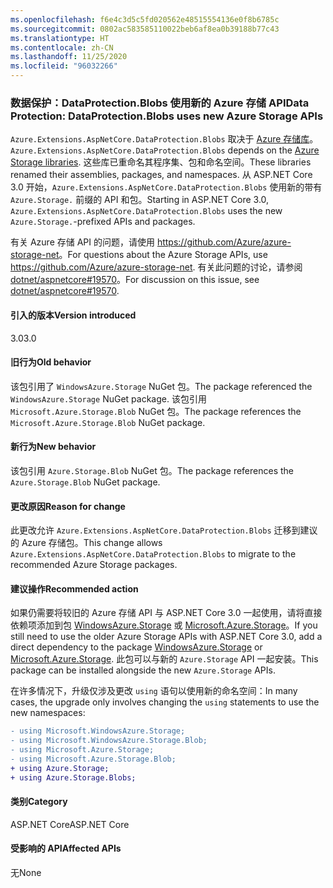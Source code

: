 ```yaml
---
ms.openlocfilehash: f6e4c3d5c5fd020562e48515554136e0f8b6785c
ms.sourcegitcommit: 0802ac583585110022beb6af8ea0b39188b77c43
ms.translationtype: HT
ms.contentlocale: zh-CN
ms.lasthandoff: 11/25/2020
ms.locfileid: "96032266"
---
```

### <a name="data-protection-dataprotectionblobs-uses-new-azure-storage-apis"></a><span data-ttu-id="58f22-101">数据保护：DataProtection.Blobs 使用新的 Azure 存储 API</span><span class="sxs-lookup"><span data-stu-id="58f22-101">Data Protection: DataProtection.Blobs uses new Azure Storage APIs</span></span>

<span data-ttu-id="58f22-102">`Azure.Extensions.AspNetCore.DataProtection.Blobs` 取决于 [Azure 存储库](https://github.com/Azure/azure-storage-net)。</span><span class="sxs-lookup"><span data-stu-id="58f22-102">`Azure.Extensions.AspNetCore.DataProtection.Blobs` depends on the [Azure Storage libraries](https://github.com/Azure/azure-storage-net).</span></span> <span data-ttu-id="58f22-103">这些库已重命名其程序集、包和命名空间。</span><span class="sxs-lookup"><span data-stu-id="58f22-103">These libraries renamed their assemblies, packages, and namespaces.</span></span> <span data-ttu-id="58f22-104">从 ASP.NET Core 3.0 开始，`Azure.Extensions.AspNetCore.DataProtection.Blobs` 使用新的带有 `Azure.Storage.` 前缀的 API 和包。</span><span class="sxs-lookup"><span data-stu-id="58f22-104">Starting in ASP.NET Core 3.0, `Azure.Extensions.AspNetCore.DataProtection.Blobs` uses the new `Azure.Storage.`-prefixed APIs and packages.</span></span>

<span data-ttu-id="58f22-105">有关 Azure 存储 API 的问题，请使用 <https://github.com/Azure/azure-storage-net>。</span><span class="sxs-lookup"><span data-stu-id="58f22-105">For questions about the Azure Storage APIs, use <https://github.com/Azure/azure-storage-net>.</span></span> <span data-ttu-id="58f22-106">有关此问题的讨论，请参阅 [dotnet/aspnetcore#19570](https://github.com/dotnet/aspnetcore/issues/19570)。</span><span class="sxs-lookup"><span data-stu-id="58f22-106">For discussion on this issue, see [dotnet/aspnetcore#19570](https://github.com/dotnet/aspnetcore/issues/19570).</span></span>

#### <a name="version-introduced"></a><span data-ttu-id="58f22-107">引入的版本</span><span class="sxs-lookup"><span data-stu-id="58f22-107">Version introduced</span></span>

<span data-ttu-id="58f22-108">3.0</span><span class="sxs-lookup"><span data-stu-id="58f22-108">3.0</span></span>

#### <a name="old-behavior"></a><span data-ttu-id="58f22-109">旧行为</span><span class="sxs-lookup"><span data-stu-id="58f22-109">Old behavior</span></span>

<span data-ttu-id="58f22-110">该包引用了 `WindowsAzure.Storage` NuGet 包。</span><span class="sxs-lookup"><span data-stu-id="58f22-110">The package referenced the `WindowsAzure.Storage` NuGet package.</span></span>
<span data-ttu-id="58f22-111">该包引用 `Microsoft.Azure.Storage.Blob` NuGet 包。</span><span class="sxs-lookup"><span data-stu-id="58f22-111">The package references the `Microsoft.Azure.Storage.Blob` NuGet package.</span></span>

#### <a name="new-behavior"></a><span data-ttu-id="58f22-112">新行为</span><span class="sxs-lookup"><span data-stu-id="58f22-112">New behavior</span></span>

<span data-ttu-id="58f22-113">该包引用 `Azure.Storage.Blob` NuGet 包。</span><span class="sxs-lookup"><span data-stu-id="58f22-113">The package references the `Azure.Storage.Blob` NuGet package.</span></span>

#### <a name="reason-for-change"></a><span data-ttu-id="58f22-114">更改原因</span><span class="sxs-lookup"><span data-stu-id="58f22-114">Reason for change</span></span>

<span data-ttu-id="58f22-115">此更改允许 `Azure.Extensions.AspNetCore.DataProtection.Blobs` 迁移到建议的 Azure 存储包。</span><span class="sxs-lookup"><span data-stu-id="58f22-115">This change allows `Azure.Extensions.AspNetCore.DataProtection.Blobs` to migrate to the recommended Azure Storage packages.</span></span>

#### <a name="recommended-action"></a><span data-ttu-id="58f22-116">建议操作</span><span class="sxs-lookup"><span data-stu-id="58f22-116">Recommended action</span></span>

<span data-ttu-id="58f22-117">如果仍需要将较旧的 Azure 存储 API 与 ASP.NET Core 3.0 一起使用，请将直接依赖项添加到包 [WindowsAzure.Storage](https://www.nuget.org/packages/WindowsAzure.Storage/) 或 [Microsoft.Azure.Storage](https://www.nuget.org/packages/Microsoft.Azure.Storage.Blob/)。</span><span class="sxs-lookup"><span data-stu-id="58f22-117">If you still need to use the older Azure Storage APIs with ASP.NET Core 3.0, add a direct dependency to the package [WindowsAzure.Storage](https://www.nuget.org/packages/WindowsAzure.Storage/) or [Microsoft.Azure.Storage](https://www.nuget.org/packages/Microsoft.Azure.Storage.Blob/).</span></span> <span data-ttu-id="58f22-118">此包可以与新的 `Azure.Storage` API 一起安装。</span><span class="sxs-lookup"><span data-stu-id="58f22-118">This package can be installed alongside the new `Azure.Storage` APIs.</span></span>

<span data-ttu-id="58f22-119">在许多情况下，升级仅涉及更改 `using` 语句以使用新的命名空间：</span><span class="sxs-lookup"><span data-stu-id="58f22-119">In many cases, the upgrade only involves changing the `using` statements to use the new namespaces:</span></span>

```diff
- using Microsoft.WindowsAzure.Storage;
- using Microsoft.WindowsAzure.Storage.Blob;
- using Microsoft.Azure.Storage;
- using Microsoft.Azure.Storage.Blob;
+ using Azure.Storage;
+ using Azure.Storage.Blobs;
```

#### <a name="category"></a><span data-ttu-id="58f22-120">类别</span><span class="sxs-lookup"><span data-stu-id="58f22-120">Category</span></span>

<span data-ttu-id="58f22-121">ASP.NET Core</span><span class="sxs-lookup"><span data-stu-id="58f22-121">ASP.NET Core</span></span>

#### <a name="affected-apis"></a><span data-ttu-id="58f22-122">受影响的 API</span><span class="sxs-lookup"><span data-stu-id="58f22-122">Affected APIs</span></span>

<span data-ttu-id="58f22-123">无</span><span class="sxs-lookup"><span data-stu-id="58f22-123">None</span></span>

<!-- 

#### Affected APIs

Not detectable via API analysis

-->
